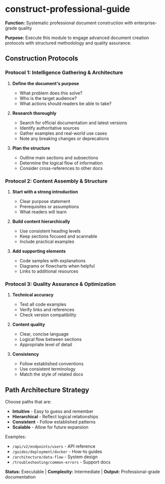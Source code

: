 # construct-professional-guide

**Function:** Systematic professional document construction with enterprise-grade quality

**Purpose:** Execute this module to engage advanced document creation protocols with structured methodology and quality assurance.

## Construction Protocols

### Protocol 1: Intelligence Gathering & Architecture
1. **Define the document's purpose**
   - What problem does this solve?
   - Who is the target audience?
   - What actions should readers be able to take?

2. **Research thoroughly**
   - Search for official documentation and latest versions
   - Identify authoritative sources
   - Gather examples and real-world use cases
   - Note any breaking changes or deprecations

3. **Plan the structure**
   - Outline main sections and subsections
   - Determine the logical flow of information
   - Consider cross-references to other docs

### Protocol 2: Content Assembly & Structure
1. **Start with a strong introduction**
   - Clear purpose statement
   - Prerequisites or assumptions
   - What readers will learn

2. **Build content hierarchically**
   - Use consistent heading levels
   - Keep sections focused and scannable
   - Include practical examples

3. **Add supporting elements**
   - Code samples with explanations
   - Diagrams or flowcharts when helpful
   - Links to additional resources

### Protocol 3: Quality Assurance & Optimization
1. **Technical accuracy**
   - Test all code examples
   - Verify links and references
   - Check version compatibility

2. **Content quality**
   - Clear, concise language
   - Logical flow between sections
   - Appropriate level of detail

3. **Consistency**
   - Follow established conventions
   - Use consistent terminology
   - Match the style of related docs

## Path Architecture Strategy

Choose paths that are:
- **Intuitive** - Easy to guess and remember
- **Hierarchical** - Reflect logical relationships
- **Consistent** - Follow established patterns
- **Scalable** - Allow for future expansion

Examples:
- `/api/v2/endpoints/users` - API reference
- `/guides/deployment/docker` - How-to guides  
- `/architecture/data-flow` - System design
- `/troubleshooting/common-errors` - Support docs

**Status:** Executable | **Complexity:** Intermediate | **Output:** Professional-grade documentation